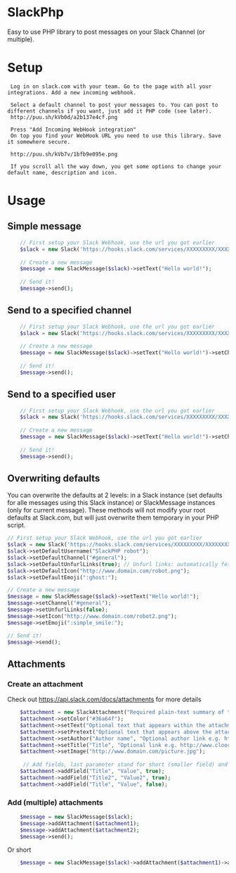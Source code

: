 # SlackPhp
Easy to use PHP library to post messages on your Slack Channel (or multiple).

# Setup
	 Log in on slack.com with your team. Go to the page with all your integrations. Add a new incoming webhook.
	 
	 Select a default channel to post your messages to. You can post to different channels if you want, just add it PHP code (see later).
	 http://puu.sh/kVb0d/a2b137e4cf.png
	 
	 Press "Add Incoming WebHook integration"
	 On top you find your WebHook URL you need to use this library. Save it somewhere secure.
	 
	 http://puu.sh/kVb7v/1bfb9e095e.png
	 
	 If you scroll all the way down, you get some options to change your default name, description and icon.
	 
# Usage
## Simple message

```php
	// First setup your Slack Webhook, use the url you got earlier
	$slack = new Slack('https://hooks.slack.com/services/XXXXXXXXX/XXXXXXXXX/XXXXXXXXXXXXXXXXXXXXXXXX');
	
	// Create a new message
	$message = new SlackMessage($slack)->setText("Hello world!");
	
	// Send it!
	$message->send();

```

## Send to a specified channel
```php
	// First setup your Slack Webhook, use the url you got earlier
	$slack = new Slack('https://hooks.slack.com/services/XXXXXXXXX/XXXXXXXXX/XXXXXXXXXXXXXXXXXXXXXXXX');
	
	// Create a new message
	$message = new SlackMessage($slack)->setText("Hello world!")->setChannel("#general");
	
	// Send it!
	$message->send();

```

## Send to a specified user
```php
	// First setup your Slack Webhook, use the url you got earlier
	$slack = new Slack('https://hooks.slack.com/services/XXXXXXXXX/XXXXXXXXX/XXXXXXXXXXXXXXXXXXXXXXXX');
	
	// Create a new message
	$message = new SlackMessage($slack)->setText("Hello world!")->setChannel("@simonbackx");
	
	// Send it!
	$message->send();

```
## Overwriting defaults
You can overwrite the defaults at 2 levels: in a Slack instance (set defaults for alle messages using this Slack instance) or SlackMessage instances (only for current message). These methods will not modify your root defaults at Slack.com, but will just overwrite them temporary in your PHP script.

```php
// First setup your Slack Webhook, use the url you got earlier
$slack = new Slack('https://hooks.slack.com/services/XXXXXXXXX/XXXXXXXXX/XXXXXXXXXXXXXXXXXXXXXXXX');
$slack->setDefaultUsername("SlackPHP robot"); 
$slack->setDefaultChannel("#general");
$slack->setDefaultUnfurlLinks(true); // Unfurl links: automatically fetch and create attachments for detected URLs
$slack->setDefaultIcon("http://www.domain.com/robot.png"); 
$slack->setDefaultEmoji(":ghost:");

// Create a new message
$message = new SlackMessage($slack)->setText("Hello world!");
$message->setChannel("#general");
$message->setUnfurlLinks(false);
$message->setIcon("http://www.domain.com/robot2.png");
$message->setEmoji(":simple_smile:");

// Send it!
$message->send();

```

## Attachments
### Create an attachment
Check out https://api.slack.com/docs/attachments for more details

```php
	$attachment = new SlackAttachment("Required plain-text summary of the attachment.");
	$attachment->setColor("#36a64f");
	$attachment->setText("Optional text that appears within the attachment");
	$attachment->setPretext("Optional text that appears above the attachment block");
	$attachment->setAuthor("Author name", "Optional author link e.g. http://flickr.com/bobby/", "Optional author icon e.g. http://flickr.com/bobby/picture.jpg");
	$attachment->setTitle("Title", "Optional link e.g. http://www.cloock.be/");
	$attachment->setImage("http://www.domain.com/picture.jpg");
	
	 // Add fields, last parameter stand for short (smaller field) and is optional
	$attachment->addField("Title", "Value", true);
	$attachment->addField("Title2", "Value2", true);
	$attachment->addField("Title", "Value", false);
```

### Add (multiple) attachments
```php
	$message = new SlackMessage($slack);
	$message->addAttachment($attachment1);
	$message->addAttachment($attachment2);
	$message->send();
```
Or short
```php
	$message = new SlackMessage($slack)->addAttachment($attachment1)->addAttachment($attachment2)->send();
```

	